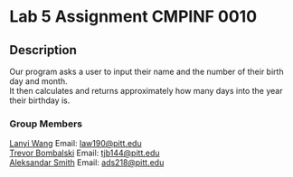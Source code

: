 # Lab 5 Assignment CMPINF 0010

## Description

Our program asks a user to input their name and the number of their birth day and month.<br>
It then calculates and returns approximately how many days into the year their birthday is.

### Group Members

[Lanyi Wang](https://github.com/LanyiWanggg) Email: law190@pitt.edu <br>
[Trevor Bombalski](https://github.com/tjb144) Email: tjb144@pitt.edu <br>
[Aleksandar Smith](ads218@pitt.edu) Email: ads218@pitt.edu
